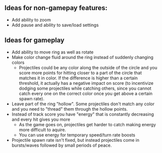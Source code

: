 ## Ideas for non-gamepay features:
* Add ability to zoom
* Add pause and ability to save/load settings

## Ideas for gameplay
* Add ability to move ring as well as rotate
* Make color change fluid around the ring instead of suddenly changing colors
  * Projectiles could be any color along the outside of the circle and you score more points for hitting closer to a part of the circle that matches it in color. If the difference is higher than a certain threshold, it actually has a negative impact on score (to incentivize dodging some projectiles while catching others, since you cannot catch every one on the correct color once you get above a certain spawn rate).
* Leave part of the ring "hollow". Some projectiles don't match any color and you need to "thread" them through the hollow points.
* Instead of track score you have "energy" that is constantly decreasing and every hit gives you more
  * As the game goes on, projectiles get harder to catch making energy more difficult to aquire.
  * You can use energy for temporary speed/turn rate boosts
* Projectile spawn rate isn't fixed, but instead projectiles come in bursts/waves followed by small periods of peace.